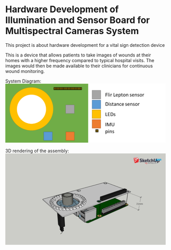# Hardware Development of Illumination and Sensor Board for Multispectral Cameras System 
This project is about hardware development for a vital sign detection device

This is a device that allows patients to take images of wounds at their homes with a higher frequency compared to typical hospital visits. The images would then be made available to their clinicians for continuous wound monitoring.

System Diagram:
![Alt text](docs/main_system.png?raw=true "Optional Title")


3D rendering of the assembly:
![Alt text](3d_model/renderings/CamPrj_alt_1.jpg?raw=true "Optional Title")
